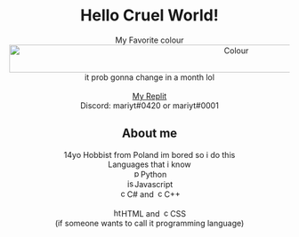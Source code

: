 <div align="center">
<h1 align="center">Hello Cruel World!</h1>
 <p align="center">
    My Favorite colour<br/> 
    <img src="https://www.thecolorapi.com/id?format=svg&named=false&hex=666699" alt="Colour" width="800px" height="50px"></img><br/>
    it prob gonna change in a month lol <br/><br/>
    <a href="https://replit.com/@M2rsho">My Replit</a> <br/>
    Discord: mariyt#0420 or mariyt#0001 <br/>
 </p>
  <h2>About me</h2>
  14yo Hobbist from Poland im bored so i do this <br/>
  Languages that i know <br/>
  <img src="https://upload.wikimedia.org/wikipedia/commons/thumb/c/c3/Python-logo-notext.svg/2048px-Python-logo-notext.svg.png" alt="python" height="15px"/>Python <br/>
  <img src="https://d2gdtie5ivbdow.cloudfront.net/media/images/javascript.png" alt="js" height="15px"/>Javascript <br/>
  <img src="https://www.freeiconspng.com/uploads/c-logo-icon-18.png" alt="c#" height="15px"/>C# and <img src="https://upload.wikimedia.org/wikipedia/commons/thumb/1/18/ISO_C%2B%2B_Logo.svg/306px-ISO_C%2B%2B_Logo.svg.png" alt="cpp" height="15px"/>C++ <br/> <br/>
  <img src="https://cdn-icons-png.flaticon.com/512/732/732212.png" alt="html" height="15px"/>HTML and <img src="https://3.bp.blogspot.com/-oRSUw_TmO9o/XIb61m88fcI/AAAAAAAAIq0/vnxl2zzsXEQsnHI2fH4GjKu_ZT0urRo4wCK4BGAYYCw/s1600/icon%2Bcss%2B3.png" alt="css" height="15px"/>CSS <br/>
  (if someone wants to call it programming language)
</div>
